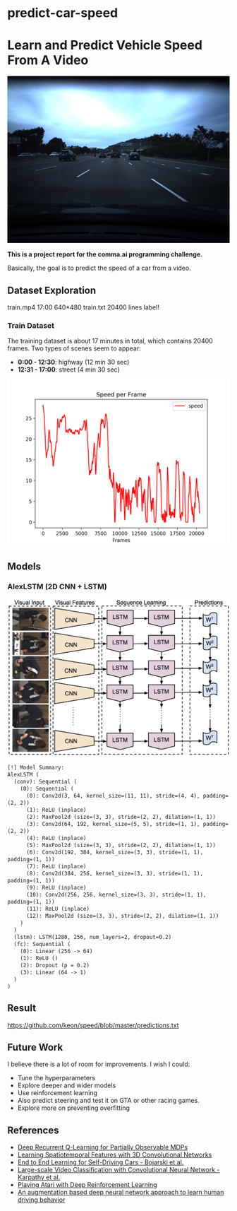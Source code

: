 # predict-car-speed

# Learn and Predict Vehicle Speed From A Video

![highway](images/highway.jpg)

**This is a project report for the comma.ai programming challenge.**

Basically, the goal is to predict the speed of a car from a video.

## Dataset Exploration

train.mp4 17:00 640*480
train.txt 20400 lines label!

### Train Dataset

The training dataset is about 17 minutes in total, which contains 20400 frames.
Two types of scenes seem to appear:

* **0:00 - 12:30**: highway (12 min 30 sec)
* **12:31 - 17:00**: street (4 min 30 sec)

![plot_train_speed](images/plot_train_speed.png)

## Models

### AlexLSTM (2D CNN + LSTM)

![clstm](images/clstm.png)


```
[!] Model Summary:
AlexLSTM (
  (conv): Sequential (
    (0): Sequential (
      (0): Conv2d(3, 64, kernel_size=(11, 11), stride=(4, 4), padding=(2, 2))
      (1): ReLU (inplace)
      (2): MaxPool2d (size=(3, 3), stride=(2, 2), dilation=(1, 1))
      (3): Conv2d(64, 192, kernel_size=(5, 5), stride=(1, 1), padding=(2, 2))
      (4): ReLU (inplace)
      (5): MaxPool2d (size=(3, 3), stride=(2, 2), dilation=(1, 1))
      (6): Conv2d(192, 384, kernel_size=(3, 3), stride=(1, 1), padding=(1, 1))
      (7): ReLU (inplace)
      (8): Conv2d(384, 256, kernel_size=(3, 3), stride=(1, 1), padding=(1, 1))
      (9): ReLU (inplace)
      (10): Conv2d(256, 256, kernel_size=(3, 3), stride=(1, 1), padding=(1, 1))
      (11): ReLU (inplace)
      (12): MaxPool2d (size=(3, 3), stride=(2, 2), dilation=(1, 1))
    )
  )
  (lstm): LSTM(1280, 256, num_layers=2, dropout=0.2)
  (fc): Sequential (
    (0): Linear (256 -> 64)
    (1): ReLU ()
    (2): Dropout (p = 0.2)
    (3): Linear (64 -> 1)
  )
)
```
## Result

https://github.com/keon/speed/blob/master/predictions.txt

## Future Work

I believe there is a lot of room for improvements. I wish I could:

- Tune the hyperparameters
- Explore deeper and wider models
- Use reinforcement learning
- Also predict steering and test it on GTA or other racing games.
- Explore more on preventing overfitting

## References

* [Deep Recurrent Q-Learning for Partially Observable MDPs](https://arxiv.org/abs/1507.06527)
* [Learning Spatiotemporal Features with 3D Convolutional Networks](https://arxiv.org/abs/1412.0767)
* [End to End Learning for Self-Driving Cars - Bojarski et al.](https://arxiv.org/abs/1604.07316)
* [Large-scale Video Classification with Convolutional Neural Network - Karpathy et al.](https://static.googleusercontent.com/media/research.google.com/en//pubs/archive/42455.pdf)
* [Playing Atari with Deep Reinforcement Learning](https://arxiv.org/abs/1312.5602)
* [An augmentation based deep neural network approach to learn human driving behavior](https://chatbotslife.com/using-augmentation-to-mimic-human-driving-496b569760a9)
